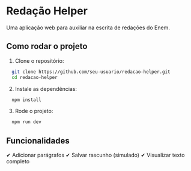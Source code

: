 # Redação Helper

Uma aplicação web para auxiliar na escrita de redações do Enem.

## Como rodar o projeto

1. Clone o repositório:
  ```sh
    git clone https://github.com/seu-usuario/redacao-helper.git
    cd redacao-helper
  ```
2. Instale as dependências:
  ```sh	
    npm install
  ```
3. Rode o projeto:
  ```sh	
    npm run dev
  ```

## Funcionalidades

✔ Adicionar parágrafos
✔ Salvar rascunho (simulado)
✔ Visualizar texto completo

